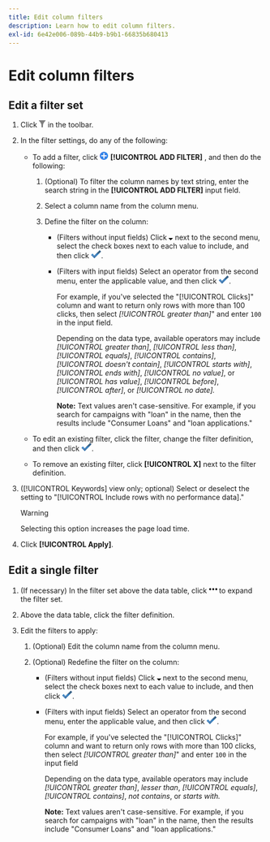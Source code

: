 ```yaml
---
title: Edit column filters
description: Learn how to edit column filters.
exl-id: 6e42e006-089b-44b9-b9b1-66835b680413
---
```

# Edit column filters

## Edit a filter set

1. Click ![Filter](/help/search-social-commerce/assets/filter.png "Filter") in the toolbar.

1. In the filter settings, do any of the following:

   * To add a filter, click ![Add Filter](/help/search-social-commerce/assets/add.png "Add Filter") **[!UICONTROL ADD FILTER]** , and then do the following:

     1. (Optional) To filter the column names by text string, enter the search string in the **[!UICONTROL ADD FILTER]** input field.

     1. Select a column name from the column menu.

     1. Define the filter on the column:
        
        * (Filters without input fields) Click ![Down arrow](/help/search-social-commerce/assets/arrow-down-expand.png "Down arrow") next to the second menu, select the check boxes next to each value to include, and then click ![Update Filter](/help/search-social-commerce/assets/select.png "Update Filter").

        * (Filters with input fields) Select an operator from the second menu, enter the applicable value, and then click ![Update Filter](/help/search-social-commerce/assets/select.png "Update Filter").

          For example, if you've selected the "[!UICONTROL Clicks]" column and want to return only rows with more than 100 clicks, then select *[!UICONTROL greater than]*" and enter `100` in the input field. 
          
          Depending on the data type, available operators may include *[!UICONTROL greater than]*, *[!UICONTROL less than]*, *[!UICONTROL equals]*, *[!UICONTROL contains]*, *[!UICONTROL doesn't contain]*, *[!UICONTROL starts with]*, *[!UICONTROL ends with]*, *[!UICONTROL no value]*, or *[!UICONTROL has value]*, *[!UICONTROL before]*, *[!UICONTROL after]*, or *[!UICONTROL no date].* 
          
          **Note:** Text values aren't case-sensitive. For example, if you search for campaigns with "loan" in the name, then the results include "Consumer Loans" and "loan applications."

   * To edit an existing filter, click the filter, change the filter definition, and then click ![Update Filter](/help/search-social-commerce/assets/select.png "Update Filter").

   * To remove an existing filter, click **[!UICONTROL X]** next to the filter definition.

1. ([!UICONTROL Keywords] view only; optional) Select or deselect the setting to "[!UICONTROL Include rows with no performance data]." 

   >[!WARNING]
   >
   >Selecting this option increases the page load time.

1. Click **[!UICONTROL Apply]**.

## Edit a single filter

1. (If necessary) In the filter set above the data table, click ![More](/help/search-social-commerce/assets/more-filters.png "More") to expand the filter set.

1. Above the data table, click the filter definition.

1. Edit the filters to apply:
   
   1. (Optional) Edit the column name from the column menu.

   1. (Optional) Redefine the filter on the column:
   
      * (Filters without input fields) Click ![Down arrow](/help/search-social-commerce/assets/arrow-down-expand.png "Down arrow") next to the second menu, select the check boxes next to each value to include, and then click ![Update Filter](/help/search-social-commerce/assets/select.png "Update Filter").

      * (Filters with input fields) Select an operator from the second menu, enter the applicable value, and then click ![Update Filter](/help/search-social-commerce/assets/select.png "Update Filter").

        For example, if you've selected the "[!UICONTROL Clicks]" column and want to return only rows with more than 100 clicks, then select *[!UICONTROL greater than]*" and enter `100` in the input field
        
        Depending on the data type, available operators may include *[!UICONTROL greater than]*, *lesser than*, *[!UICONTROL equals]*, *[!UICONTROL contains]*, *not contains*, or *starts with.* 
         
        **Note:** Text values aren't case-sensitive. For example, if you search for campaigns with "loan" in the name, then the results include "Consumer Loans" and "loan applications."
